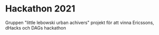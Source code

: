 # Hackathon 2021

Gruppen "little lebowski urban achivers" projekt för att vinna Ericssons, dHacks och DAGs hackathon
